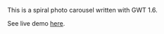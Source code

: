 This is a spiral photo carousel written with GWT 1.6.

See live demo [here](http://spiral-carousel-gwt.googlecode.com/svn/tags/demo/Spiral.html).